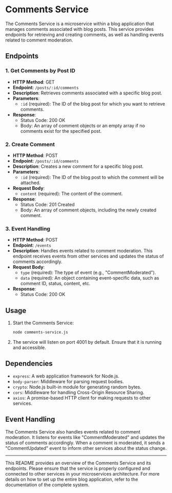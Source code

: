 # Comments Service

The Comments Service is a microservice within a blog application that manages comments associated with blog posts. This service provides endpoints for retrieving and creating comments, as well as handling events related to comment moderation.

## Endpoints

### 1. Get Comments by Post ID
- **HTTP Method**: GET
- **Endpoint**: `/posts/:id/comments`
- **Description**: Retrieves comments associated with a specific blog post.
- **Parameters**:
  - `:id` (required): The ID of the blog post for which you want to retrieve comments.
- **Response**:
  - Status Code: 200 OK
  - Body: An array of comment objects or an empty array if no comments exist for the specified post.

### 2. Create Comment
- **HTTP Method**: POST
- **Endpoint**: `/posts/:id/comments`
- **Description**: Creates a new comment for a specific blog post.
- **Parameters**:
  - `:id` (required): The ID of the blog post to which the comment will be attached.
- **Request Body**:
  - `content` (required): The content of the comment.
- **Response**:
  - Status Code: 201 Created
  - Body: An array of comment objects, including the newly created comment.

### 3. Event Handling
- **HTTP Method**: POST
- **Endpoint**: `/events`
- **Description**: Handles events related to comment moderation. This endpoint receives events from other services and updates the status of comments accordingly.
- **Request Body**:
  - `type` (required): The type of event (e.g., "CommentModerated").
  - `data` (required): An object containing event-specific data, such as comment ID, status, content, etc.
- **Response**:
  - Status Code: 200 OK

## Usage

1. Start the Comments Service:
   ```bash
   node comments-service.js
   ```

2. The service will listen on port 4001 by default. Ensure that it is running and accessible.

## Dependencies

- `express`: A web application framework for Node.js.
- `body-parser`: Middleware for parsing request bodies.
- `crypto`: Node.js built-in module for generating random bytes.
- `cors`: Middleware for handling Cross-Origin Resource Sharing.
- `axios`: A promise-based HTTP client for making requests to other services.

## Event Handling

The Comments Service also handles events related to comment moderation. It listens for events like "CommentModerated" and updates the status of comments accordingly. When a comment is moderated, it sends a "CommentUpdated" event to inform other services about the status change.

---

This README provides an overview of the Comments Service and its endpoints. Please ensure that the service is properly configured and connected to other services in your microservices architecture. For more details on how to set up the entire blog application, refer to the documentation of the complete system.